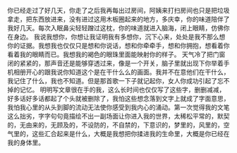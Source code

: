 你已经走过了好几天，你走了之后我再每出过房间，阿姨来打扫房间也只是把垃圾拿走，把东西放进来，没有进过这用木板圈起来的地方，多庆幸，你的味道陪伴了我好几天。每次入眠鼻尖轻轻蹭过这枕，你的味道就进入脑海，闭上眼睛，仿佛你在身边。
我说我想你，你想让我证明我有多想你，沉下心来，处处是我不那么想你的证据。我想我也仅仅只是想和你说话，想和你牵牵手，想和你拥抱，想看着你看着我的眼睛而已。我想我的褐色的眼珠里面能映射你的样子。
天气冷了把门窗闭的紧紧的，那声音还是能够穿透过来，像是一个开关，脑子里就出现下你举着手机相册开心的跟我说你知道这个是在干什么么的画面。我并不在意他们在干什么，我记住了什么，我也不知道。但是那首歌一下子就记起你，女人你成功引起了忘不掉的记忆。
明明写文章很在手的我，这么长时间也仅仅写了这些字，删删减减，好多话好多话都起了个头就被删除了，我怕这些想念落到文字上就成了字面意思，我怕我心里的从头到脚的流动无法使你感受到我内心的涌动。第一次觉得我的文笔这么拙劣，字字句句竟描绘不出一副场面让你进入我的世界，太稀松平常的，默契的，无由来的，无顾及的，不设防的，不自禁的，下意识的，梦里的，风里的，空气里的，这些汇合起来是什么，大概是我想把你揉进我的生命里，大概是你已经在我的身体里。